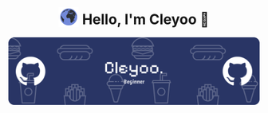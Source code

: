 <h1 align="center">
  <img src="img/earthblurple2.gif" width="40" style="position: relative; top: 5px;"> Hello, I'm Cleyoo 👋
</h1>

![Header](img/github-header-banner.png)

<!--
**cleyoo/cleyoo** is a ✨ _special_ ✨ repository because its `README.md` (this file) appears on your GitHub profile.

Here are some ideas to get you started:

- 🔭 I’m currently working on ...
- 🌱 I’m currently learning ...
- 👯 I’m looking to collaborate on ...
- 🤔 I’m looking for help with ...
- 💬 Ask me about ...
- 📫 How to reach me: ...
- 😄 Pronouns: ...
- ⚡ Fun fact: ...
-->
